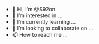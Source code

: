 - 👋 Hi, I’m @S92on
- 👀 I’m interested in ...
- 🌱 I’m currently learning ...
- 💞️ I’m looking to collaborate on ...
- 📫 How to reach me ...

<!---
S92on/S92on is a ✨ special ✨ repository because its `README.md` (this file) appears on your GitHub profile.
You can click the Preview link to take a look at your changes.
--->
